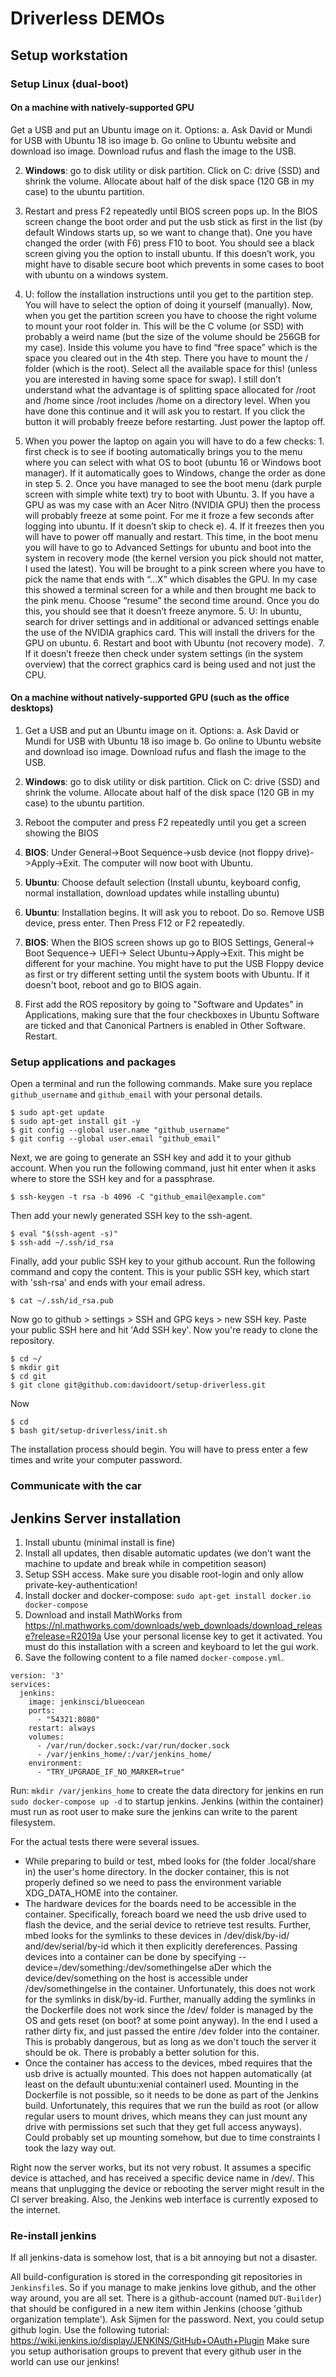 # Driverless DEMOs


## Setup workstation

### Setup Linux (dual-boot)

#### On a machine with natively-supported GPU

Get a USB and put an Ubuntu image on it. Options:
		a. Ask David or Mundi for USB with Ubuntu 18 iso image
		b. Go online to Ubuntu website and download iso image. Download rufus and flash the image to the USB.
    
2. **Windows**: go to disk utility or disk partition. Click on C: drive (SSD) and shrink the volume. Allocate about half of the disk space (120 GB in my case) to the ubuntu partition.

5. Restart and press F2 repeatedly until BIOS screen pops up. In the BIOS screen change the boot order and put the usb stick as first in the list (by default Windows starts up, so we want to change that). One you have changed the order (with F6) press F10 to boot. You should see a black screen giving you the option to install ubuntu. If this doesn’t work, you might have to disable secure boot which prevents in some cases to boot with ubuntu on a windows system.
6. U: follow the installation instructions until you get to the partition step. You will have to select the option of doing it yourself (manually). Now, when you get the partition screen you have to choose the right volume to mount your root folder in. This will be the C volume (or SSD) with probably a weird name (but the size of the volume should be 256GB for my case). Inside this volume you have to find “free space” which is the space you cleared out in the 4th step. There you have to mount the / folder (which is the root). Select all the available space for this! (unless you are interested in having some space for swap). I still don’t understand what the advantage is of splitting space allocated for /root and /home since /root includes /home on a directory level. When you have done this continue and it will ask you to restart. If you click the button it will probably freeze before restarting. Just power the laptop off.
7. When you power the laptop on again you will have to do a few checks:
		1. first check is to see if booting automatically brings you to the menu where you can select with what OS to boot (ubuntu 16 or Windows boot manager). If it automatically goes to Windows, change the order as done in step 5.
		2. Once you have managed to see the boot menu (dark purple screen with simple white text) try to boot with Ubuntu.
		3. If you have a GPU as was my case with an Acer Nitro (NVIDIA GPU) then the process will probably freeze at some point. For me it froze a few seconds after logging into ubuntu. If it doesn’t skip to check e).
		4. If it freezes then you will have to power off manually and restart. This time, in the boot menu you will have to go to Advanced Settings for ubuntu and boot into the system in recovery mode (the kernel version you pick should not matter, I used the latest). You will be brought to a pink screen where you have to pick the name that ends with “…X” which disables the GPU. In my case this showed a terminal screen for a while and then brought me back to the pink menu. Choose “resume” the second time around. Once you do this, you should see that it doesn’t freeze anymore.
		5. U: In ubuntu, search for driver settings and in additional or advanced settings enable the use of the NVIDIA graphics card. This will install the drivers for the GPU on ubuntu.
		6. Restart and boot with Ubuntu (not recovery mode). 
		7. If it doesn’t freeze then check under system settings (in the system overview) that the correct graphics card is being used and not just the CPU.


#### On a machine without natively-supported GPU (such as the office desktops)

1. Get a USB and put an Ubuntu image on it. Options:
		a. Ask David or Mundi for USB with Ubuntu 18 iso image
		b. Go online to Ubuntu website and download iso image. Download rufus and flash the image to the USB.
    
2. **Windows**: go to disk utility or disk partition. Click on C: drive (SSD) and shrink the volume. Allocate about half of the disk space (120 GB in my case) to the ubuntu partition.

3. Reboot the computer and press F2 repeatedly until you get a screen showing the BIOS
4. **BIOS**: Under General->Boot Sequence->usb device (not floppy drive)->Apply->Exit. The computer will now boot with Ubuntu.
5. **Ubuntu**: Choose default selection (Install ubuntu, keyboard config, normal installation, download updates while installing ubuntu)
6. **Ubuntu**: Installation begins. It will ask you to reboot. Do so. Remove USB device, press enter. Then Press F12 or F2 repeatedly. 
7. **BIOS**: When the BIOS screen shows up go to BIOS Settings, General-> Boot Sequence-> UEFI-> Select Ubuntu->Apply->Exit. This might be different for your machine. You might have to put the USB Floppy device as first or try different setting until the system boots with Ubuntu. If it doesn't boot, reboot and go to BIOS again.
8. First add the ROS repository by going to "Software and Updates" in Applications, making sure that the four checkboxes in Ubuntu Software are ticked and that Canonical Partners is enabled in Other Software. Restart.


### Setup applications and packages

Open a terminal and run the following commands. Make sure you replace `github_username` and `github_email` with your personal details. 

	$ sudo apt-get update
	$ sudo apt-get install git -y
	$ git config --global user.name "github_username"
	$ git config --global user.email "github_email"
	
Next, we are going to generate an SSH key and add it to your github account. When you run the following command, just hit enter when it asks where to store the SSH key and for a passphrase.

	$ ssh-keygen -t rsa -b 4096 -C "github_email@example.com"
	
Then add your newly generated SSH key to the ssh-agent.

	$ eval "$(ssh-agent -s)"
	$ ssh-add ~/.ssh/id_rsa
	
Finally, add your public SSH key to your github account. Run the following command and copy the content. This is your public SSH key, which start with 'ssh-rsa' and ends with your email adress.

	$ cat ~/.ssh/id_rsa.pub
	
Now go to github > settings > SSH and GPG keys > new SSH key. Paste your public SSH here and hit 'Add SSH key'. Now you're ready to clone the repository.

	$ cd ~/
	$ mkdir git
	$ cd git
	$ git clone git@github.com:davidoort/setup-driverless.git

Now

	$ cd
	$ bash git/setup-driverless/init.sh

The installation process should begin. You will have to press enter a few times and write your computer password.

### Communicate with the car

## Jenkins Server installation
1. Install ubuntu (minimal install is fine)
2. Install all updates, then disable automatic updates (we don't want the machine to update and break while in competition season)
3. Setup SSH access. Make sure you disable root-login and only allow private-key-authentication!
4. Install docker and docker-compose: `sudo apt-get install docker.io docker-compose`
5. Download and install MathWorks from https://nl.mathworks.com/downloads/web_downloads/download_release?release=R2019a Use your personal license key to get it activated. You must do this installation with a screen and keyboard to let the gui work.
6. Save the following content to a file named `docker-compose.yml`.
```
version: '3'
services:
  jenkins:
    image: jenkinsci/blueocean
    ports:
      - "54321:8080"
    restart: always
    volumes:
      - /var/run/docker.sock:/var/run/docker.sock
      - /var/jenkins_home/:/var/jenkins_home/
    environment:
      - "TRY_UPGRADE_IF_NO_MARKER=true"
```
Run: `mkdir /var/jenkins_home` to create the data directory for jenkins en run `sudo docker-compose up -d` to startup jenkins.
Jenkins (within the container) must run as root user to make sure the jenkins can write to the parent filesystem. 

For the actual tests there were several issues.
* While preparing to build or test, mbed looks for (the folder .local/share in) the user's home directory. In the docker container, this is not properly defined so we need to pass the environment variable XDG_DATA_HOME into the container.
* The hardware devices for the boards need to be accessible in the container. Specifically, foreach board we need the usb drive used to flash the device, and the serial device to retrieve test results. Further, mbed looks for the symlinks to these devices in  /dev/disk/by-id/ and/dev/serial/by-id which it then explicitly dereferences. Passing devices into a container can be done by specifying --device=/dev/something:/dev/somethingelse aDer which the device/dev/something on the host is accessible under /dev/somethingelse in the container. Unfortunately, this does not work for the symlinks in disk/by-id. Further, manually adding the symlinks in the Dockerfile does not work since the /dev/ folder is managed by the OS and gets reset (on boot? at some point anyway). In the end I used a rather dirty fix, and just passed the entire /dev folder into the container. This is probably dangerous, but as long as we don't touch the server it should be ok. There is probably a better solution for this.
* Once the container has access to the devices, mbed requires that the usb drive is actually mounted. This does not happen automatically (at least on the default ubuntu:xenial containerI used. Mounting in the Dockerfile is not possible, so it needs to be done as part of the Jenkins build. Unfortunately, this requires that we run the build as root (or allow regular users to mount drives, which means they can just mount any drive with permissions set such that they get full access anyways). Could probably set up mounting somehow, but due to time constraints I took the lazy way out.

Right now the server works, but its not very robust. It assumes a specific device is attached, and has received a specific device name in /dev/. This means that unplugging the device or rebooting the server might result in the CI server breaking. Also, the Jenkins web interface is currently exposed to the internet.

### Re-install jenkins
If all jenkins-data is somehow lost, that is a bit annoying but not a disaster. 

All build-configuration is stored in the corresponding git repositories in `Jenkinsfile`s. 
So if you manage to make jenkins love github, and the other way around, you are all set.
There is a github-account (named `DUT-Builder`) that should be configured in a new item within Jenkins (choose 'github organization template'). Ask Sijmen for the password.
Next, you could setup github login. Use the following tutorial: https://wiki.jenkins.io/display/JENKINS/GitHub+OAuth+Plugin
Make sure you setup authorisation groups to prevent that every github user in the world can use our jenkins!
 
